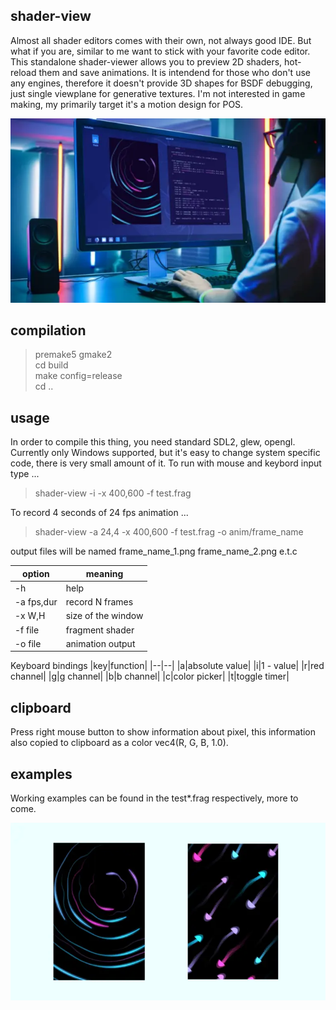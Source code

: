 ## shader-view

Almost all shader editors comes with their own, not always good IDE. But what if you are, 
similar to me want to stick with your favorite code editor.  This standalone shader-viewer 
allows you to preview 2D shaders, hot-reload them and save animations. It is intendend for 
those who don't use any engines, therefore it doesn't provide 3D shapes for BSDF debugging, 
just single viewplane for generative textures. I'm not interested in game making, my primarily 
target it's a motion design for POS.

<p align="center"><img src="pixie/shader-view.webp"/></p>

## compilation

> premake5 gmake2 \
> cd build \
> make config=release \
> cd ..

## usage

In order to compile this thing, you need standard SDL2, glew, opengl. Currently only
Windows supported, but it's easy to change system specific code, there is very small
amount of it. To run with mouse and keybord input type ...

> shader-view -i -x 400,600 -f test.frag 

To record 4 seconds of 24 fps animation ...

> shader-view -a 24,4 -x 400,600 -f test.frag -o anim/frame_name

output files will be named frame_name_1.png frame_name_2.png e.t.c

|option|meaning  |
|--|--|
|-h |help  |
|-a fps,dur |record N frames|
|-x W,H|size of the window|
|-f file|fragment shader|
|-o file|animation output|

Keyboard bindings
|key|function|
|--|--|
|a|absolute value|
|i|1 - value|
|r|red channel|
|g|g channel|
|b|b channel|
|c|color picker|
|t|toggle timer|

## clipboard

Press right mouse button to show information about pixel, this information also 
copied to clipboard as a color vec4(R, G, B, 1.0).

## examples

Working examples can be found in the test*.frag respectively, more to come.

<p align="center"><img src="pixie/examples.webp"/></p>
